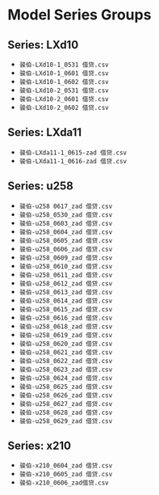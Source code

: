 # Model Series Groups

## Series: LXd10

- `骏伯-LXd10-1_0531 借贷.csv`
- `骏伯-LXd10-1_0601 借贷.csv`
- `骏伯-LXd10-1_0602 借贷.csv`
- `骏伯-LXd10-2_0531 借贷.csv`
- `骏伯-LXd10-2_0601 借贷.csv`
- `骏伯-LXd10-2_0602 借贷.csv`

## Series: LXda11

- `骏伯-LXda11-1_0615-zad 借贷.csv`
- `骏伯-LXda11-1_0616-zad 借贷.csv`

## Series: u258

- `骏伯-u258 0617_zad 借贷.csv`
- `骏伯-u258_0530_zad 借贷.csv`
- `骏伯-u258_0603_zad 借贷.csv`
- `骏伯-u258_0604_zad 借贷.csv`
- `骏伯-u258_0605_zad 借贷.csv`
- `骏伯-u258_0606_zad 借贷.csv`
- `骏伯-u258_0609_zad 借贷.csv`
- `骏伯-u258_0610_zad 借贷.csv`
- `骏伯-u258_0611_zad 借贷.csv`
- `骏伯-u258_0612_zad 借贷.csv`
- `骏伯-u258_0613_zad 借贷.csv`
- `骏伯-u258_0614_zad 借贷.csv`
- `骏伯-u258_0615_zad 借贷.csv`
- `骏伯-u258_0616_zad 借贷.csv`
- `骏伯-u258_0618_zad 借贷.csv`
- `骏伯-u258_0619_zad 借贷.csv`
- `骏伯-u258_0620_zad 借贷.csv`
- `骏伯-u258_0621_zad 借贷.csv`
- `骏伯-u258_0622_zad 借贷.csv`
- `骏伯-u258_0623_zad 借贷.csv`
- `骏伯-u258_0624_zad 借贷.csv`
- `骏伯-u258_0625_zad 借贷.csv`
- `骏伯-u258_0626_zad 借贷.csv`
- `骏伯-u258_0627_zad 借贷.csv`
- `骏伯-u258_0628_zad 借贷.csv`
- `骏伯-u258_0629_zad 借贷.csv`

## Series: x210

- `骏伯-x210_0604_zad 借贷.csv`
- `骏伯-x210_0605_zad 借贷.csv`
- `骏伯-x210_0606_zad借贷.csv`

